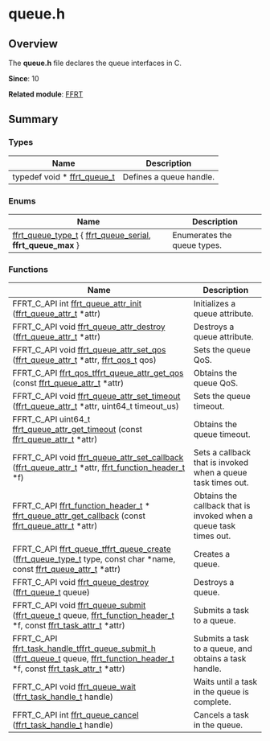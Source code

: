 # queue.h


## Overview

The **queue.h** file declares the queue interfaces in C.

**Since**: 10

**Related module**: [FFRT](_f_f_r_t.md)


## Summary


### Types

| Name| Description| 
| -------- | -------- |
|  typedef void \* [ffrt_queue_t](_f_f_r_t.md) | Defines a queue handle. | 


### Enums

| Name| Description| 
| -------- | -------- |
| [ffrt_queue_type_t](_f_f_r_t.md#ffrt_queue_type_t) { [ffrt_queue_serial](_f_f_r_t.md), **ffrt_queue_max** } | Enumerates the queue types. | 


### Functions

| Name| Description| 
| -------- | -------- |
| FFRT_C_API int [ffrt_queue_attr_init](_f_f_r_t.md#ffrt_queue_attr_init) ([ffrt_queue_attr_t](ffrt__queue__attr__t.md) \*attr) | Initializes a queue attribute. | 
| FFRT_C_API void [ffrt_queue_attr_destroy](_f_f_r_t.md#ffrt_queue_attr_destroy) ([ffrt_queue_attr_t](ffrt__queue__attr__t.md) \*attr) | Destroys a queue attribute. | 
| FFRT_C_API void [ffrt_queue_attr_set_qos](_f_f_r_t.md#ffrt_queue_attr_set_qos) ([ffrt_queue_attr_t](ffrt__queue__attr__t.md) \*attr, [ffrt_qos_t](_f_f_r_t.md) qos) | Sets the queue QoS. | 
| FFRT_C_API [ffrt_qos_t](_f_f_r_t.md)[ffrt_queue_attr_get_qos](_f_f_r_t.md#ffrt_queue_attr_get_qos) (const [ffrt_queue_attr_t](ffrt__queue__attr__t.md) \*attr) | Obtains the queue QoS. | 
| FFRT_C_API void [ffrt_queue_attr_set_timeout](_f_f_r_t.md#ffrt_queue_attr_set_timeout) ([ffrt_queue_attr_t](ffrt__queue__attr__t.md) \*attr, uint64_t timeout_us) | Sets the queue timeout. | 
| FFRT_C_API uint64_t [ffrt_queue_attr_get_timeout](_f_f_r_t.md#ffrt_queue_attr_get_timeout) (const [ffrt_queue_attr_t](ffrt__queue__attr__t.md) \*attr) | Obtains the queue timeout. | 
| FFRT_C_API void [ffrt_queue_attr_set_callback](_f_f_r_t.md#ffrt_queue_attr_set_callback) ([ffrt_queue_attr_t](ffrt__queue__attr__t.md) \*attr, [ffrt_function_header_t](ffrt__function__header__t.md) \*f) | Sets a callback that is invoked when a queue task times out. | 
| FFRT_C_API [ffrt_function_header_t](ffrt__function__header__t.md) \* [ffrt_queue_attr_get_callback](_f_f_r_t.md#ffrt_queue_attr_get_callback) (const [ffrt_queue_attr_t](ffrt__queue__attr__t.md) \*attr) | Obtains the callback that is invoked when a queue task times out. | 
| FFRT_C_API [ffrt_queue_t](_f_f_r_t.md)[ffrt_queue_create](_f_f_r_t.md#ffrt_queue_create) ([ffrt_queue_type_t](_f_f_r_t.md#ffrt_queue_type_t) type, const char \*name, const [ffrt_queue_attr_t](ffrt__queue__attr__t.md) \*attr) | Creates a queue. | 
| FFRT_C_API void [ffrt_queue_destroy](_f_f_r_t.md#ffrt_queue_destroy) ([ffrt_queue_t](_f_f_r_t.md) queue) | Destroys a queue. | 
| FFRT_C_API void [ffrt_queue_submit](_f_f_r_t.md#ffrt_queue_submit) ([ffrt_queue_t](_f_f_r_t.md) queue, [ffrt_function_header_t](ffrt__function__header__t.md) \*f, const [ffrt_task_attr_t](ffrt__task__attr__t.md) \*attr) | Submits a task to a queue. | 
| FFRT_C_API [ffrt_task_handle_t](_f_f_r_t.md)[ffrt_queue_submit_h](_f_f_r_t.md#ffrt_queue_submit_h) ([ffrt_queue_t](_f_f_r_t.md) queue, [ffrt_function_header_t](ffrt__function__header__t.md) \*f, const [ffrt_task_attr_t](ffrt__task__attr__t.md) \*attr) | Submits a task to a queue, and obtains a task handle. | 
| FFRT_C_API void [ffrt_queue_wait](_f_f_r_t.md#ffrt_queue_wait) ([ffrt_task_handle_t](_f_f_r_t.md) handle) | Waits until a task in the queue is complete. | 
| FFRT_C_API int [ffrt_queue_cancel](_f_f_r_t.md#ffrt_queue_cancel) ([ffrt_task_handle_t](_f_f_r_t.md) handle) | Cancels a task in the queue. | 

